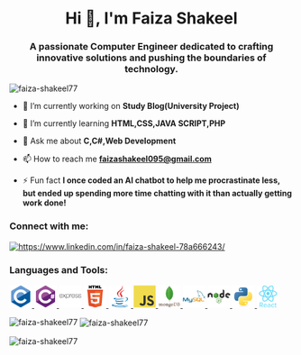 <h1 align="center">Hi 👋, I'm Faiza Shakeel</h1>
<h3 align="center">A passionate Computer Engineer dedicated to crafting innovative solutions and pushing the boundaries of technology.</h3>

<p align="left"> <img src="https://komarev.com/ghpvc/?username=faiza-shakeel77&label=Profile%20views&color=0e75b6&style=flat" alt="faiza-shakeel77" /> </p>

- 🔭 I’m currently working on **Study Blog(University Project)**

- 🌱 I’m currently learning **HTML,CSS,JAVA SCRIPT,PHP**

- 💬 Ask me about **C,C#,Web Development**

- 📫 How to reach me **faizashakeel095@gmail.com**

- ⚡ Fun fact **I once coded an AI chatbot to help me procrastinate less, but ended up spending more time chatting with it than actually getting work done!**

<h3 align="left">Connect with me:</h3>
<p align="left">
<a href="https://linkedin.com/in/https://www.linkedin.com/in/faiza-shakeel-78a666243/" target="blank"><img align="center" src="https://raw.githubusercontent.com/rahuldkjain/github-profile-readme-generator/master/src/images/icons/Social/linked-in-alt.svg" alt="https://www.linkedin.com/in/faiza-shakeel-78a666243/" height="30" width="40" /></a>
</p>

<h3 align="left">Languages and Tools:</h3>
<p align="left"> <a href="https://www.cprogramming.com/" target="_blank" rel="noreferrer"> <img src="https://raw.githubusercontent.com/devicons/devicon/master/icons/c/c-original.svg" alt="c" width="40" height="40"/> </a> <a href="https://www.w3schools.com/cs/" target="_blank" rel="noreferrer"> <img src="https://raw.githubusercontent.com/devicons/devicon/master/icons/csharp/csharp-original.svg" alt="csharp" width="40" height="40"/> </a> <a href="https://expressjs.com" target="_blank" rel="noreferrer"> <img src="https://raw.githubusercontent.com/devicons/devicon/master/icons/express/express-original-wordmark.svg" alt="express" width="40" height="40"/> </a> <a href="https://www.w3.org/html/" target="_blank" rel="noreferrer"> <img src="https://raw.githubusercontent.com/devicons/devicon/master/icons/html5/html5-original-wordmark.svg" alt="html5" width="40" height="40"/> </a> <a href="https://www.java.com" target="_blank" rel="noreferrer"> <img src="https://raw.githubusercontent.com/devicons/devicon/master/icons/java/java-original.svg" alt="java" width="40" height="40"/> </a> <a href="https://developer.mozilla.org/en-US/docs/Web/JavaScript" target="_blank" rel="noreferrer"> <img src="https://raw.githubusercontent.com/devicons/devicon/master/icons/javascript/javascript-original.svg" alt="javascript" width="40" height="40"/> </a> <a href="https://www.mongodb.com/" target="_blank" rel="noreferrer"> <img src="https://raw.githubusercontent.com/devicons/devicon/master/icons/mongodb/mongodb-original-wordmark.svg" alt="mongodb" width="40" height="40"/> </a> <a href="https://www.mysql.com/" target="_blank" rel="noreferrer"> <img src="https://raw.githubusercontent.com/devicons/devicon/master/icons/mysql/mysql-original-wordmark.svg" alt="mysql" width="40" height="40"/> </a> <a href="https://nodejs.org" target="_blank" rel="noreferrer"> <img src="https://raw.githubusercontent.com/devicons/devicon/master/icons/nodejs/nodejs-original-wordmark.svg" alt="nodejs" width="40" height="40"/> </a> <a href="https://www.python.org" target="_blank" rel="noreferrer"> <img src="https://raw.githubusercontent.com/devicons/devicon/master/icons/python/python-original.svg" alt="python" width="40" height="40"/> </a> <a href="https://reactjs.org/" target="_blank" rel="noreferrer"> <img src="https://raw.githubusercontent.com/devicons/devicon/master/icons/react/react-original-wordmark.svg" alt="react" width="40" height="40"/> </a> </p>

<p><img align="left" src="https://github-readme-stats.vercel.app/api/top-langs?username=faiza-shakeel77&show_icons=true&locale=en&layout=compact" alt="faiza-shakeel77" /></p>

<p>&nbsp;<img align="center" src="https://github-readme-stats.vercel.app/api?username=faiza-shakeel77&show_icons=true&locale=en" alt="faiza-shakeel77" /></p>

<p><img align="center" src="https://github-readme-streak-stats.herokuapp.com/?user=faiza-shakeel77&" alt="faiza-shakeel77" /></p>
